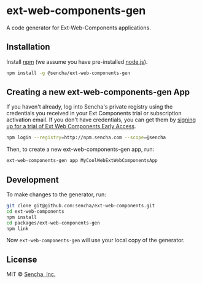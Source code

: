 # ext-web-components-gen
A code generator for Ext-Web-Components applications.

## Installation

Install [npm](https://www.npmjs.com/) (we assume you have pre-installed [node.js](https://nodejs.org/)).

```bash
npm install -g @sencha/ext-web-components-gen
```

## Creating a new ext-web-components-gen App

If you haven't already, log into Sencha's private registry using the credentials you received in your Ext Components trial or subscription activation email. If you don't have credentials, you can get them by [signing up for a trial of Ext Web Components Early Access](https://www.sencha.com/products/extwebcomponents/evaluate/earlyaccess/).

```bash
npm login --registry=http://npm.sencha.com --scope=@sencha
```

Then, to create a new ext-web-components-gen app, run:

```bash
ext-web-components-gen app MyCoolWebExtWebComponentsApp
```

## Development

To make changes to the generator, run:

```bash
git clone git@github.com:sencha/ext-web-components.git
cd ext-web-components
npm install
cd packages/ext-web-components-gen
npm link
```

Now `ext-web-components-gen` will use your local copy of the generator.

## License

MIT © [Sencha, Inc.](https://www.sencha.com/)
